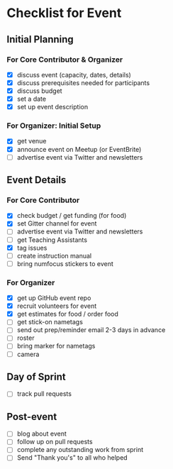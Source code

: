 # Checklist for Event

## Initial Planning 
### For Core Contributor & Organizer
- [x] discuss event (capacity, dates, details)
- [x] discuss prerequisites needed for participants
- [x] discuss budget
- [x] set a date
- [x] set up event description

### For Organizer: Initial Setup
- [x] get venue 
- [x] announce event on Meetup (or EventBrite)
- [ ] advertise event via Twitter and newsletters

## Event Details
### For Core Contributor
- [x] check budget / get funding (for food)
- [x] set Gitter channel for event
- [ ] advertise event via Twitter and newsletters
- [ ] get Teaching Assistants
- [x] tag issues
- [ ] create instruction manual
- [ ] bring numfocus stickers to event

### For Organizer
- [x] get up GitHub event repo
- [x] recruit volunteers for event
- [x] get estimates for food / order food 
- [ ] get stick-on nametags
- [ ] send out prep/reminder email 2-3 days in advance
- [ ] roster
- [ ] bring marker for nametags
- [ ] camera

## Day of Sprint
- [ ] track pull requests 

## Post-event
- [ ] blog about event
- [ ] follow up on pull requests
- [ ] complete any outstanding work from sprint
- [ ] Send "Thank you's" to all who helped
